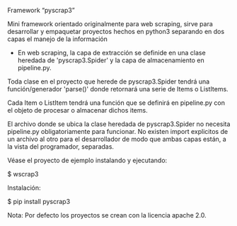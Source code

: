 Framework “pyscrap3”

Mini framework orientado originalmente para web scraping, sirve para desarrollar y empaquetar
proyectos hechos en python3 separando en dos capas el manejo de la información

- En web scraping, la capa de extracción se definide en una clase heredada de 'pyscrap3.Spider' y
la capa de almacenamiento en pipeline.py. 

Toda clase en el proyecto que herede de pyscrap3.Spider tendrá una función/generador 'parse()'
donde retornará una serie de Items o ListItems.

Cada Item o ListItem tendrá una función que se definirá
en pipeline.py con el objeto de procesar o almacenar dichos items.

El archivo donde se ubica la clase heredada de pyscrap3.Spider
no necesita pipeline.py obligatoriamente para funcionar. No existen
import explicitos de un archivo al otro para el desarrollador
de modo que ambas capas están, a la vista del programador, separadas.

Véase el proyecto de ejemplo instalando y ejecutando:

$ wscrap3

Instalación:

$ pip install pyscrap3

Nota: Por defecto los proyectos se crean con la licencia apache 2.0.